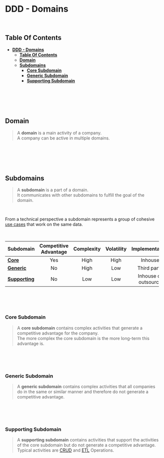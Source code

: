 # **DDD - Domains**
<br>

## **Table Of Contents**

- [**DDD - Domains**](#ddd---domains)
  - [**Table Of Contents**](#table-of-contents)
  - [**Domain**](#domain)
  - [**Subdomains**](#subdomains)
    - [**Core Subdomain**](#core-subdomain)
    - [**Generic Subdomain**](#generic-subdomain)
    - [**Supporting Subdomain**](#supporting-subdomain)

<br>
<br>
<br>
<br>

## **Domain**

> A **domain** is a main activity of a company.  
> A company can be active in multiple domains.

<br>
<br>
<br>
<br>

## **Subdomains**

> A **subdomain** is a part of a domain.  
> It communicates with other subdomains to fulfill the goal of the domain.

<br>

From a technical perspective a subdomain represents a group of cohesive [use cases](../../Modeling/UML/behaviorDiagrams/uml_use_case_diagram.md) that work on the same data.


<br>

|**Subdomain**                           |**Competitive Advantage** |**Complexity** |**Volatility** |**Implementation**   |
|:---------------------------------------|:------------------------:|:-------------:|:-------------:|:-------------------:|
|[**Core**](#core-subdomain)             |Yes                       |High           |High           |Inhouse              |
|[**Generic**](#generic-subdomain)       |No                        |High           |Low            |Third party          |
|[**Supporting**](#supporting-subdomain) |No                        |Low            |Low            |Inhouse or outsource |

<br>
<br>
<br>

### **Core Subdomain**

> A **core subdomain** contains complex activities that generate a competitive advantage for the company.  
> The more complex the core subdomain is the more long-term this advantage is.

<br>
<br>
<br>

### **Generic Subdomain**

> A **generic subdomain** contains complex activities that all companies do in the same or similar manner and therefore do not generate a competitive advantage.  

<br>
<br>
<br>

### **Supporting Subdomain**

> A **supporting subdomain** contains activities that support the activities of the core subdomain but do not generate a competitive advantage.  
> Typical activities are [CRUD](../../glossary.md#crud-operation) and [ETL](../../glossary.md#etl-operation) Operations.
